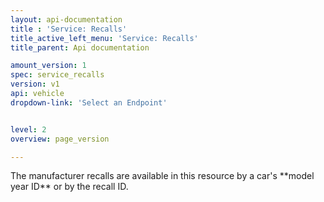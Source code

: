 ```yaml
---
layout: api-documentation
title : 'Service: Recalls'
title_active_left_menu: 'Service: Recalls'
title_parent: Api documentation

amount_version: 1
spec: service_recalls
version: v1
api: vehicle
dropdown-link: 'Select an Endpoint'


level: 2
overview: page_version

---
```


<span class="info-message">
	The manufacturer recalls are available in this resource by a car's **model year ID** or by the recall ID.
</span>
